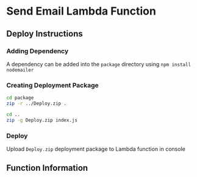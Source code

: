 # Send Email Lambda Function


## Deploy Instructions
### Adding Dependency

A dependency can be added into the `package` directory using `npm install nodemailer`

### Creating Deployment Package

```bash
cd package
zip -r ../Deploy.zip .

cd ..
zip -g Deploy.zip index.js
```

### Deploy

Upload `Deploy.zip` deployment package to Lambda function in console

## Function Information

